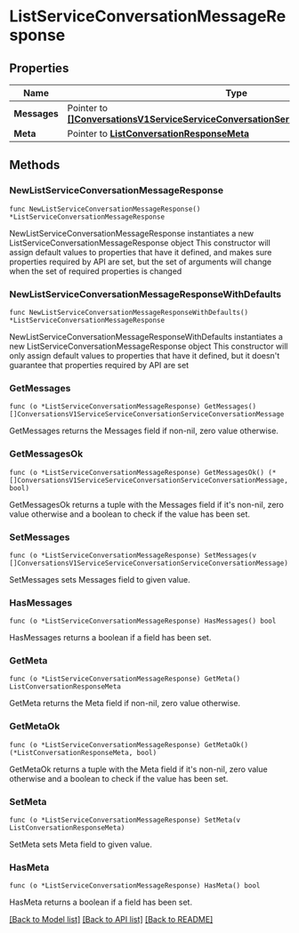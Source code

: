 # ListServiceConversationMessageResponse

## Properties

Name | Type | Description
------------ | ------------- | -------------
**Messages** | Pointer to [**[]ConversationsV1ServiceServiceConversationServiceConversationMessage**](ConversationsV1ServiceServiceConversationServiceConversationMessage.md) |  | [optional] 
**Meta** | Pointer to [**ListConversationResponseMeta**](ListConversationResponse_meta.md) |  | [optional] 

## Methods

### NewListServiceConversationMessageResponse

`func NewListServiceConversationMessageResponse() *ListServiceConversationMessageResponse`

NewListServiceConversationMessageResponse instantiates a new ListServiceConversationMessageResponse object
This constructor will assign default values to properties that have it defined,
and makes sure properties required by API are set, but the set of arguments
will change when the set of required properties is changed

### NewListServiceConversationMessageResponseWithDefaults

`func NewListServiceConversationMessageResponseWithDefaults() *ListServiceConversationMessageResponse`

NewListServiceConversationMessageResponseWithDefaults instantiates a new ListServiceConversationMessageResponse object
This constructor will only assign default values to properties that have it defined,
but it doesn't guarantee that properties required by API are set

### GetMessages

`func (o *ListServiceConversationMessageResponse) GetMessages() []ConversationsV1ServiceServiceConversationServiceConversationMessage`

GetMessages returns the Messages field if non-nil, zero value otherwise.

### GetMessagesOk

`func (o *ListServiceConversationMessageResponse) GetMessagesOk() (*[]ConversationsV1ServiceServiceConversationServiceConversationMessage, bool)`

GetMessagesOk returns a tuple with the Messages field if it's non-nil, zero value otherwise
and a boolean to check if the value has been set.

### SetMessages

`func (o *ListServiceConversationMessageResponse) SetMessages(v []ConversationsV1ServiceServiceConversationServiceConversationMessage)`

SetMessages sets Messages field to given value.

### HasMessages

`func (o *ListServiceConversationMessageResponse) HasMessages() bool`

HasMessages returns a boolean if a field has been set.

### GetMeta

`func (o *ListServiceConversationMessageResponse) GetMeta() ListConversationResponseMeta`

GetMeta returns the Meta field if non-nil, zero value otherwise.

### GetMetaOk

`func (o *ListServiceConversationMessageResponse) GetMetaOk() (*ListConversationResponseMeta, bool)`

GetMetaOk returns a tuple with the Meta field if it's non-nil, zero value otherwise
and a boolean to check if the value has been set.

### SetMeta

`func (o *ListServiceConversationMessageResponse) SetMeta(v ListConversationResponseMeta)`

SetMeta sets Meta field to given value.

### HasMeta

`func (o *ListServiceConversationMessageResponse) HasMeta() bool`

HasMeta returns a boolean if a field has been set.


[[Back to Model list]](../README.md#documentation-for-models) [[Back to API list]](../README.md#documentation-for-api-endpoints) [[Back to README]](../README.md)


